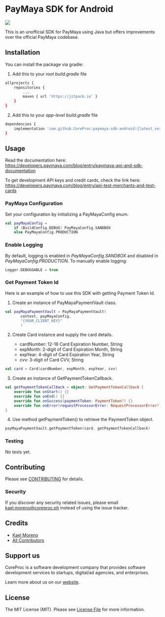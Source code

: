 # PayMaya SDK for Android

[![](https://jitpack.io/v/CoreProc/paymaya-sdk-android.svg)](https://jitpack.io/#CoreProc/paymaya-sdk-android)

This is an unofficial SDK for PayMaya using Java but offers improvements over the official PayMaya codebase. 

## Installation

You can install the package via gradle:

1. Add this to your *root build.gradle* file
```bash
allprojects {
    repositories {
        ...
        maven { url 'https://jitpack.io' }
    }
}
```

2. Add this to your *app-level build.gradle* file
```bash
dependencies {
    implementation 'com.github.CoreProc:paymaya-sdk-android:{latest_version}'
}
```

## Usage

Read the documentation here:
https://developers.paymaya.com/blog/entry/paymaya-api-and-sdk-documentation

To get development API keys and credit cards, check the link here:
https://developers.paymaya.com/blog/entry/api-test-merchants-and-test-cards

### PayMaya Configuration

Set your configuration by initializing a PayMayaConfig enum.

``` kotlin
val payMayaConfig =
    if (BuildConfig.DEBUG) PayMayaConfig.SANDBOX
    else PayMayaConfig.PRODUCTION
```

### Enable Logging

By default, logging is enabled in *PayMayaConfig.SANDBOX* and disabled in *PayMayaConfig.PRODUCTION*. To manually enable logging:
```kotlin
Logger.DEBUGGABLE = true
```

### Get Payment Token Id

Here is an example of how to use this SDK with getting Payment Token Id.

1. Create an instance of PayMayaPaymentVault class.
``` kotlin
val payMayaPaymentVault = PayMayaPaymentVault(
       context, payMayaConfig,
       "{YOUR_CLIENT_KEY}"
       )
```

2. Create Card instance and supply the card details.

    * cardNumber: 12-16 Card Expiration Number, String
    * expMonth: 2-digit of Card Expiration Month, String
    * expYear: 4-digit of Card Expiration Year, String
    * cvv: 3-digit of Card CVV, String
    
``` kotlin
val card = Card(cardNumber, expMonth, expYear, cvv)
```

3. Create an instance of GetPaymentTokenCallback.
``` kotlin
val getPaymentTokenCallback = object: GetPaymentTokenCallback {
    override fun onStart() {}
    override fun onEnd() {}
    override fun onSuccess(paymentToken: PaymentToken?) {}
    override fun onError(requestProcessorError: RequestProcessorError?) {}
}
```

4. Use method getPaymentToken() to retrieve the PaymentToken object.
``` kotlin
payMayaPaymentVault.getPaymentToken(card, getPaymentTokenCallback)
```


### Testing

No tests yet.

## Contributing

Please see [CONTRIBUTING](CONTRIBUTING.md) for details.

### Security

If you discover any security related issues, please email kael.moreno@coreproc.ph instead of using the issue tracker.

## Credits

- [Kael Moreno](https://github.com/kaelitokael)
- [All Contributors](../../contributors)

## Support us

CoreProc is a software development company that provides software development services to startups, digital/ad agencies, and enterprises.

Learn more about us on our [website](https://coreproc.com).

## License

The MIT License (MIT). Please see [License File](LICENSE.md) for more information.
